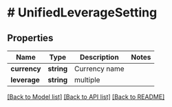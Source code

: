 # # UnifiedLeverageSetting

## Properties

Name | Type | Description | Notes
------------ | ------------- | ------------- | -------------
**currency** | **string** | Currency name | 
**leverage** | **string** | multiple | 

[[Back to Model list]](../../README.md#documentation-for-models) [[Back to API list]](../../README.md#documentation-for-api-endpoints) [[Back to README]](../../README.md)
